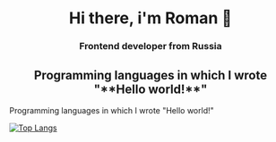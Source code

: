 <div align="center">
  <h1>  Hi there, i'm Roman 👋</h1>
  <h3>Frontend developer from Russia</h3>
</div>

<div align="center">
  <h2>Programming languages in which I wrote "**Hello world!**"</h2>
</div>



Programming languages in which I wrote "Hello world!"

[![Top Langs](https://github-readme-stats.vercel.app/api/top-langs/?username=YoAsakura&hide_progress=true)](https://github.com/anuraghazra/github-readme-stats)

<!--
**YoAsakura/YoAsakura** is a ✨ _special_ ✨ repository because its `README.md` (this file) appears on your GitHub profile.

Here are some ideas to get you started:

- 🔭 I’m currently working on ...
- 🌱 I’m currently learning ...
- 👯 I’m looking to collaborate on ...
- 🤔 I’m looking for help with ...
- 💬 Ask me about ...
- 📫 How to reach me: ...
- 😄 Pronouns: ...
- ⚡ Fun fact: ...
-->
